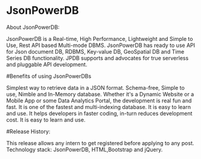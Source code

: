 # JsonPowerDB

About JsonPowerDB:


 JsonPowerDB is a Real-time, High Performance, Lightweight and Simple to Use, Rest API based Multi-mode DBMS.
    JsonPowerDB has ready to use API for Json document DB, RDBMS, Key-value DB, GeoSpatial DB and Time Series DB functionality. JPDB supports and advocates for true serverless and pluggable API development.


   

#Benefits of using JsonPowerDBs

  Simplest way to retrieve data in a JSON format.
  Schema-free, Simple to use, Nimble and In-Memory database.
  Whether it's a Dynamic Website or a Mobile App or some Data Analytics Portal, the development is real fun and fast. 
  It is one of the fastest and multi-indexing database.
  It is easy to learn and use.
  It helps developers in faster coding, in-turn reduces development cost.
  It is easy to learn and use.

    
#Release History:

  This release allows any intern to get registered before applying to any post.
  Technology stack: JsonPowerDB, HTML,Bootstrap and jQuery.
